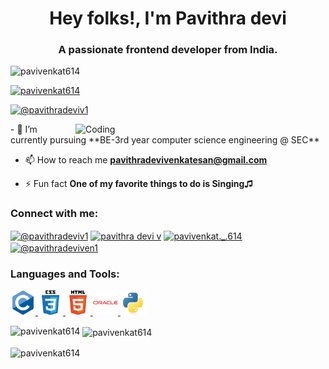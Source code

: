 <h1 align="center">Hey folks!, I'm Pavithra devi</h1>
<h3 align="center">A passionate frontend developer from India.</h3>

<p align="left"> <img src="https://komarev.com/ghpvc/?username=pavivenkat614&label=Profile%20views&color=0e75b6&style=flat" alt="pavivenkat614" /> </p>

<p align="left"> <a href="https://github.com/ryo-ma/github-profile-trophy"><img src="https://github-profile-trophy.vercel.app/?username=pavivenkat614" alt="pavivenkat614" /></a> </p>

<p align="left"> <a href="https://twitter.com/@pavithradeviv1" target="blank"><img src="https://img.shields.io/twitter/follow/@pavithradeviv1?logo=twitter&style=for-the-badge" alt="@pavithradeviv1" /></a> </p>
<img align="right" alt="Coding" width="400" src="https://www.bing.com/th/id/OGC.2506ef0204e59451c8671d93322e2af0?pid=1.7&rurl=https%3a%2f%2fcdn.dribbble.com%2fusers%2f31642%2fscreenshots%2f2812308%2fhow-it-works.gif&ehk=FYwbnLaRIECvJe0mqomwN1eXkxfJblux901o24WnnWA%3d"></img>
- 🌱 I’m currently pursuing **BE-3rd year computer science engineering @ SEC**

- 📫 How to reach me **pavithradevivenkatesan@gmail.com**

- ⚡ Fun fact **One of my favorite things to do is Singing♫**

<h3 align="left">Connect with me:</h3>
<p align="left">
<a href="https://twitter.com/@pavithradeviv1" target="blank"><img align="center" src="https://raw.githubusercontent.com/rahuldkjain/github-profile-readme-generator/master/src/images/icons/Social/twitter.svg" alt="@pavithradeviv1" height="30" width="40" /></a>
<a href="https://linkedin.com/in/pavithra devi v" target="blank"><img align="center" src="https://raw.githubusercontent.com/rahuldkjain/github-profile-readme-generator/master/src/images/icons/Social/linked-in-alt.svg" alt="pavithra devi v" height="30" width="40" /></a>
<a href="https://instagram.com/pavivenkat._.614" target="blank"><img align="center" src="https://raw.githubusercontent.com/rahuldkjain/github-profile-readme-generator/master/src/images/icons/Social/instagram.svg" alt="pavivenkat._.614" height="30" width="40" /></a>
<a href="https://www.hackerrank.com/@pavithradeviven1" target="blank"><img align="center" src="https://raw.githubusercontent.com/rahuldkjain/github-profile-readme-generator/master/src/images/icons/Social/hackerrank.svg" alt="@pavithradeviven1" height="30" width="40" /></a>
</p>

<h3 align="left">Languages and Tools:</h3>
<p align="left"> <a href="https://www.cprogramming.com/" target="_blank" rel="noreferrer"> <img src="https://raw.githubusercontent.com/devicons/devicon/master/icons/c/c-original.svg" alt="c" width="40" height="40"/> </a> <a href="https://www.w3schools.com/css/" target="_blank" rel="noreferrer"> <img src="https://raw.githubusercontent.com/devicons/devicon/master/icons/css3/css3-original-wordmark.svg" alt="css3" width="40" height="40"/> </a> <a href="https://www.w3.org/html/" target="_blank" rel="noreferrer"> <img src="https://raw.githubusercontent.com/devicons/devicon/master/icons/html5/html5-original-wordmark.svg" alt="html5" width="40" height="40"/> </a> <a href="https://www.oracle.com/" target="_blank" rel="noreferrer"> <img src="https://raw.githubusercontent.com/devicons/devicon/master/icons/oracle/oracle-original.svg" alt="oracle" width="40" height="40"/> </a> <a href="https://www.python.org" target="_blank" rel="noreferrer"> <img src="https://raw.githubusercontent.com/devicons/devicon/master/icons/python/python-original.svg" alt="python" width="40" height="40"/> </a> </p>

<p><img align="left" src="https://github-readme-stats.vercel.app/api/top-langs?username=pavivenkat614&show_icons=true&locale=en&layout=compact" alt="pavivenkat614" /></p>

<p>&nbsp;<img align="center" src="https://github-readme-stats.vercel.app/api?username=pavivenkat614&show_icons=true&locale=en" alt="pavivenkat614" /></p>

<p><img align="center" src="https://github-readme-streak-stats.herokuapp.com/?user=pavivenkat614&" alt="pavivenkat614" /></p>
